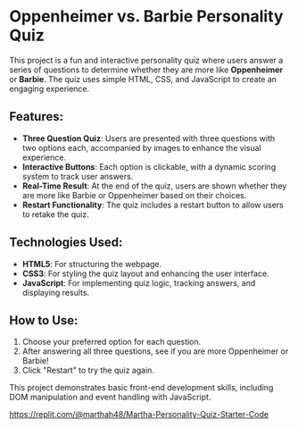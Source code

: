 # Oppenheimer vs. Barbie Personality Quiz

This project is a fun and interactive personality quiz where users answer a series of questions to determine whether they are more like **Oppenheimer** or **Barbie**. The quiz uses simple HTML, CSS, and JavaScript to create an engaging experience.

## Features:
- **Three Question Quiz**: Users are presented with three questions with two options each, accompanied by images to enhance the visual experience.
- **Interactive Buttons**: Each option is clickable, with a dynamic scoring system to track user answers.
- **Real-Time Result**: At the end of the quiz, users are shown whether they are more like Barbie or Oppenheimer based on their choices.
- **Restart Functionality**: The quiz includes a restart button to allow users to retake the quiz.

## Technologies Used:
- **HTML5**: For structuring the webpage.
- **CSS3**: For styling the quiz layout and enhancing the user interface.
- **JavaScript**: For implementing quiz logic, tracking answers, and displaying results.

## How to Use:
1. Choose your preferred option for each question.
2. After answering all three questions, see if you are more Oppenheimer or Barbie!
3. Click "Restart" to try the quiz again.

This project demonstrates basic front-end development skills, including DOM manipulation and event handling with JavaScript.

https://replit.com/@marthah48/Martha-Personality-Quiz-Starter-Code
